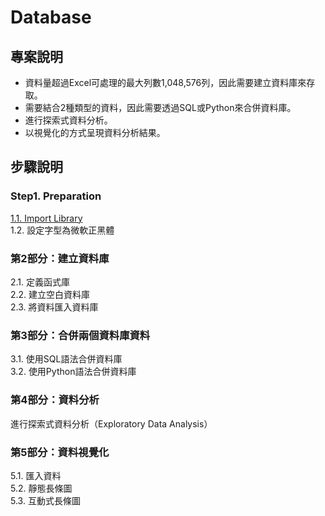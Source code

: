 # Database
## 專案說明
- 資料量超過Excel可處理的最大列數1,048,576列，因此需要建立資料庫來存取。
- 需要結合2種類型的資料，因此需要透過SQL或Python來合併資料庫。
- 進行探索式資料分析。
- 以視覺化的方式呈現資料分析結果。

## 步驟說明 
### Step1. Preparation 
[1.1. Import Library](https://github.com/lclh813/Database/blob/master/1_1_ImportLibrary.ipynb)  
1.2. 設定字型為微軟正黑體  
### 第2部分：建立資料庫
2.1. 定義函式庫  
2.2. 建立空白資料庫  
2.3. 將資料匯入資料庫
### 第3部分：合併兩個資料庫資料  
3.1. 使用SQL語法合併資料庫  
3.2. 使用Python語法合併資料庫
### 第4部分：資料分析
進行探索式資料分析（Exploratory Data Analysis）
### 第5部分：資料視覺化
5.1. 匯入資料  
5.2. 靜態長條圖  
5.3. 互動式長條圖
